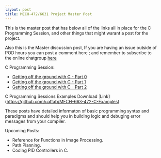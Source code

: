```yaml
---
layout: post
title: MECH-472/6631 Project Master Post
---
```


This is the master post that has below all of the links all in place for the C Programming Session, and other things that might warant a post for the project.

Also this is the Master discussion post, If you are having an issue outside of POD hours you can post a comment here ; and remember to subscribe to the online chatgroup [here](https://disqus.com/home/forums/lemniscate-ua/)  

C Programming Session: 

* [Getting off the ground with C - Part 0](http://uaftab.github.io/2015/02/26/C++-in-600minutes/)
* [Getting off the ground with C - Part 1](http://uaftab.github.io/2015/02/25/C++-part-1/)
* [Getting off the ground with C - Part 2](http://uaftab.github.io/2015/02/25/C++-part-2/)

C Programming Sessions Examples Download [Link] (https://github.com/uaftab/MECH-663-472-C-Examples)

These posts have detailed informaton of basic programming syntax and paradigms and should help you in building logic and debuging error messages from your compiler.


Upcoming Posts:

* Reference for Functions in Image Processing.
* Path Planning. 
* Coding PID Controllers in C. 

